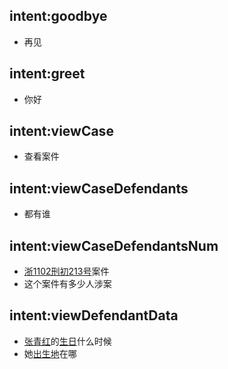 ## intent:goodbye
- 再见

## intent:greet
- 你好

## intent:viewCase
- 查看案件

## intent:viewCaseDefendants
- 都有谁

## intent:viewCaseDefendantsNum
- [浙1102刑初213号](case)案件
- 这个案件有多少人涉案

## intent:viewDefendantData
- [张青红](defendant)的[生日](item)什么时候
- 她[出生地](item)在哪
